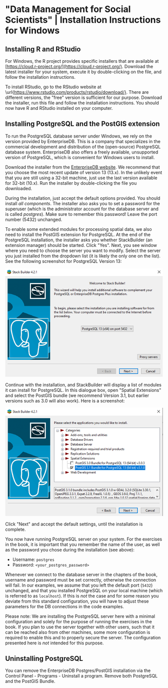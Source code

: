 # "Data Management for Social Scientists" | Installation Instructions for Windows

## Installing R and RStudio

For Windows, the R project provides specific installers that are available at [https://cloud.r-project.org/](https://cloud.r-project.org/). Download the latest installer for your system, execute it by double-clicking on the file, and follow the installation instructions. 

To install RStudio, go to the RStudio website at \url{https://www.rstudio.com/products/rstudio/download/}. There are different versions, the "free" version is sufficient for our purpose. Download the installer, run this file and follow the installation instructions. You should now have R and RStudio installed on your computer. 

## Installing PostgreSQL and the PostGIS extension

To run the PostgreSQL database server under Windows, we rely on the version provided by EnterpriseDB. This is a company that specializes in the commercial development and distribution of the (open-source) PostgreSQL database system. EnterpriseDB also offers a freely available, unsupported version of PostgreSQL, which is convenient for Windows users to install. 

Download the installer from the [EnterpriseDB website](https://www.enterprisedb.com/downloads/postgres-postgresql-downloads). We recommend that you choose the most recent update of version 13 (13.x). In the unlikely event that you are still using a 32-bit machine, just use the last version available for 32-bit (10.x). Run the installer by double-clicking the file you downloaded.

During the installation, just accept the default options provided. You should install *all components*. The installer also asks you to set a password for the superuser (which is the administrator account for the database server and is called *postgres*). Make sure to remember this password! Leave the port number (5432) unchanged. 

To enable some extended modules for processing spatial data, we also need to install the PostGIS extension for PostgreSQL. At the end of the PostgreSQL installation, the installer asks you whether StackBuilder (an extension manager) should be started. Click "Yes". Next, you see window where you need to choose the server you want to modify. Select the server you just installed from the dropdown list (it is likely the only one on the list). See the following screenshot for PostgreSQL Version 13:

![](win-stackbuilder1.png)

Continue with the installation, and StackBuilder will display a list of modules it can install for PostgreSQL. In this dialogue box, open "Spatial Extensions" and select the PostGIS bundle (we recommend Version 3.1, but earlier versions such as 3.0 will also work). Here is a screenshot:

![](win-stackbuilder2.png)

Click "Next" and accept the default settings, until the installation is complete. 

You now have running PostgreSQL server on your system. For the exercises in the book, it is important that you remember the name of the user, as well as the password you chose during the installation (see above):

* Username: `postgres`
* Password: `<your_postgres_password>`

Whenever we connect to the database server in the chapters of the book, username and password must be set correctly, otherwise the connection will fail. In our examples, we assume that you left the default port (`5432`) unchanged, and that you installed PostgreSQL on your local machine (which is referred to as `localhost`). If this is *not* the case and for some reason you deviate from this standard configuration, you will have to adjust these parameters for the DB connections in the code examples.

Please note: We are installing the PostgreSQL server here with a minimal configuration and solely for the purpose of running the exercises in the book. If you plan to use the server together with other users, such that it can be reached also from other machines, some more configuration is required to enable this and to properly secure the server. The configuration presented here is *not* intended for this purpose. 

## Uninstalling PostgreSQL

You can remove the EnterpriseDB Postgres/PostGIS installation via the Control Panel - Programs - Uninstall a program. Remove both PostgreSQL and the PostGIS Bundle. 


